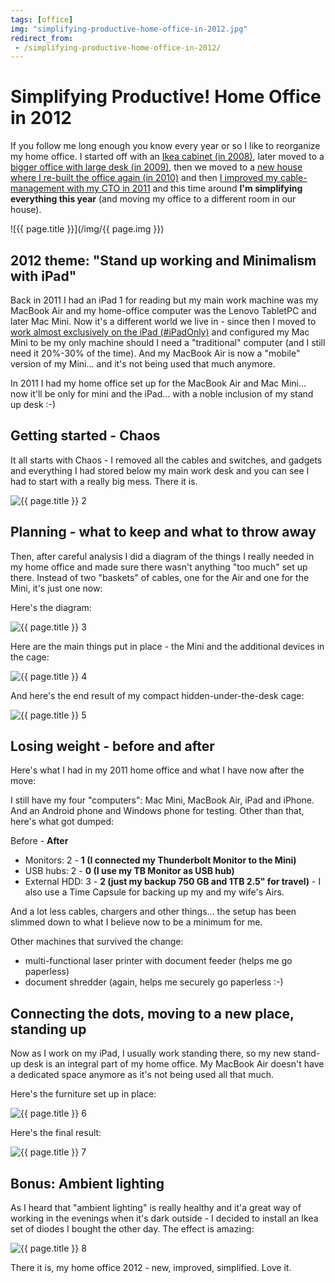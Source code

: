 ```yaml
---
tags: [office]
img: "simplifying-productive-home-office-in-2012.jpg"
redirect_from:
 - /simplifying-productive-home-office-in-2012/
---
```


# Simplifying Productive! Home Office in 2012


If you follow me long enough you know every year or so I like to reorganize my home office. I started off with an [Ikea cabinet (in 2008)](http://michaelnozbe.com/declutter-your-desk-why-i-love-my-clutter-fre), later moved to a [bigger office with large desk (in 2009)](http://michaelnozbe.com/christmas-cleaning-clutter-free-productive-ho), then we moved to a [new house where I re-built the office again (in 2010)](http://michaelnozbe.com/zen-in-my-new-2010-clutter-free-home-office) and then [I improved my cable-management with my CTO in 2011](http://michaelnozbe.com/cable-management-in-my-home-office) and this time around **I'm simplifying everything this year** (and moving my office to a different room in our house).

<!--More-->

![{{ page.title }}](/img/{{ page.img }})

## 2012 theme: "Stand up working and Minimalism with iPad"

Back in 2011 I had an iPad 1 for reading but my main work machine was my MacBook Air and my home-office computer was the Lenovo TabletPC and later Mac Mini. Now it's a different world we live in - since then I moved to [work almost exclusively on the iPad (#iPadOnly)](/ipadonly) and configured my Mac Mini to be my only machine should I need a "traditional" computer (and I still need it 20%-30% of the time). And my MacBook Air is now a "mobile" version of my Mini... and it's not being used that much anymore.

In 2011 I had my home office set up for the MacBook Air and Mac Mini... now it'll be only for mini and the iPad... with a noble inclusion of my stand up desk :-)

## Getting started - Chaos

It all starts with Chaos - I removed all the cables and switches, and gadgets and everything I had stored below my main work desk and you can see I had to start with a really big mess. There it is.

![{{ page.title }} 2](/img/simplifying-productive-home-office-in-2012-2.jpg)

## Planning - what to keep and what to throw away

Then, after careful analysis I did a diagram of the things I really needed in my home office and made sure there wasn't anything "too much" set up there. Instead of two "baskets" of cables, one for the Air and one for the Mini, it's just one now:

Here's the diagram:

![{{ page.title }} 3](/img/simplifying-productive-home-office-in-2012-3.jpg)

Here are the main things put in place - the Mini and the additional devices in the cage:

![{{ page.title }} 4](/img/simplifying-productive-home-office-in-2012-4.jpg)

And here's the end result of my compact hidden-under-the-desk cage:

![{{ page.title }} 5](/img/simplifying-productive-home-office-in-2012-5.jpg)

## Losing weight - before and after

Here's what I had in my 2011 home office and what I have now after the move:

I still have my four "computers": Mac Mini, MacBook Air, iPad and iPhone. And an Android phone and Windows phone for testing. Other than that, here's what got dumped:

Before - **After**

  * Monitors: 2 - **1 (I connected my Thunderbolt Monitor to the Mini)**
  * USB hubs: 2 - **0 (I use my TB Monitor as USB hub)**
  * External HDD: 3 - **2 (just my backup 750 GB and 1TB 2.5" for travel)** \- I also use a Time Capsule for backing up my and my wife's Airs.

And a lot less cables, chargers and other things... the setup has been slimmed down to what I believe now to be a minimum for me.

Other machines that survived the change:

  * multi-functional laser printer with document feeder (helps me go paperless)
  * document shredder (again, helps me securely go paperless :-)

## Connecting the dots, moving to a new place, standing up

Now as I work on my iPad, I usually work standing there, so my new stand-up desk is an integral part of my home office. My MacBook Air doesn't have a dedicated space anymore as it's not being used all that much.

Here's the furniture set up in place:

![{{ page.title }} 6](/img/simplifying-productive-home-office-in-2012-6.jpg)


Here's the final result:

![{{ page.title }} 7](/img/simplifying-productive-home-office-in-2012-7.jpg)

## Bonus: Ambient lighting

As I heard that "ambient lighting" is really healthy and it'a great way of working in the evenings when it's dark outside - I decided to install an Ikea set of diodes I bought the other day. The effect is amazing:

![{{ page.title }} 8](/img/simplifying-productive-home-office-in-2012-8.jpg)

There it is, my home office 2012 - new, improved, simplified. Love it.


[n]: https://michael.gratis/nozbe